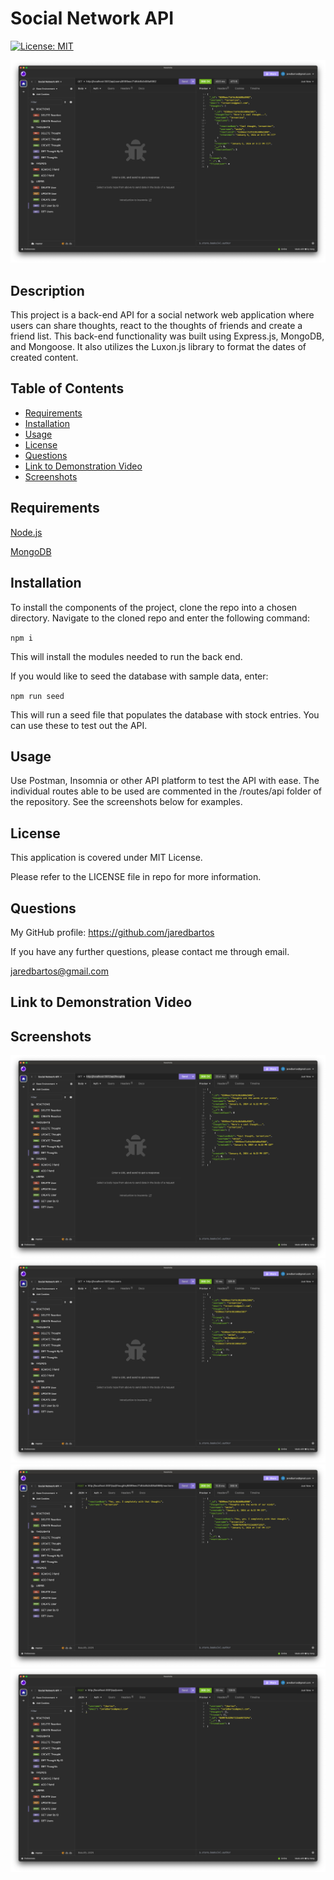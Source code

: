 # Social Network API
[![License: MIT](https://img.shields.io/badge/License-MIT-yellow.svg)](https://opensource.org/licenses/MIT)

![Single User Screenshot](./assets/images/single_user_screenshot.png)

## Description

This project is a back-end API for a social network web application where users can share thoughts, react to the thoughts of friends and create a friend list. This back-end functionality was built using Express.js, MongoDB, and Mongoose. It also utilizes the Luxon.js library to format the dates of created content.

## Table of Contents
- [Requirements](#requirements)
- [Installation](#installation)
- [Usage](#usage)
- [License](#license)
- [Questions](#questions)
- [Link to Demonstration Video](#link-to-demonstration-video)
- [Screenshots](#screenshots)

## Requirements

[Node.js](https://nodejs.org/en)

[MongoDB](https://www.mongodb.com/)

## Installation

To install the components of the project, clone the repo into a chosen directory. Navigate to the cloned repo and enter the following command:

`npm i`

This will install the modules needed to run the back end.

If you would like to seed the database with sample data, enter:

`npm run seed`

This will run a seed file that populates the database with stock entries. You can use these to test out the API.

## Usage

Use Postman, Insomnia or other API platform to test the API with ease. The individual routes able to be used are commented in the /routes/api folder of the repository. See the screenshots below for examples.

## License

This application is covered under MIT License.

Please refer to the LICENSE file in repo for more information.

## Questions

My GitHub profile: https://github.com/jaredbartos

If you have any further questions, please contact me through email.

jaredbartos@gmail.com

## Link to Demonstration Video

## Screenshots

![All Thoughts Screenshot](./assets/images/all_thoughts_screenshot.png)
![All Users Screenshot](./assets/images/all_users_screenshot.png)
![Create Reaction Screenshot](./assets/images/create_reaction_screenshot.png)
![Create User Screenshot](./assets/images/create_user_screenshot.png)